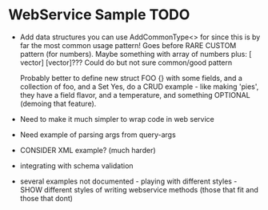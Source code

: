 # WebService Sample TODO

- Add data structures you can use AddCommonType<> for since this is by far the most common usage pattern! Goes before RARE
  CUSTOM pattern (for numbers). Maybe something with array of numbers
  plus: [ vector] [vector]??? Could do but not sure common/good pattern

  Probably better to define new struct FOO {} with some fields, and a collection of foo, and a Set<foo-ids>
  Yes, do a CRUD example - like making 'pies', they have a field flavor, and a temperature, and something OPTIONAL (demoing that feature).

- Need to make it much simpler to wrap code in web service
- Need example of parsing args from query-args
- CONSIDER XML example? (much harder)
- integrating with schema validation

- several examples not documented - playing with different styles - SHOW different styles of writing webservice methods (those that fit and those that dont)